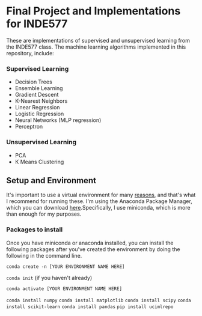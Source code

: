 # Final Project and Implementations for INDE577 

These are implementations of supervised and unsupervised learning from the INDE577 class. The machine learning algorithms implemented in this repository, include:
### Supervised Learning 
- Decision Trees
- Ensemble Learning
- Gradient Descent
- K-Nearest Neighbors
- Linear Regression
- Logistic Regression
- Neural Networks (MLP regression) 
- Perceptron

### Unsupervised Learning
- PCA
- K Means Clustering

## Setup and Environment
It's important to use a virtual environment for many [reasons](https://csguide.cs.princeton.edu/software/virtualenv), and that's what I recommend for running these. I'm using the Anaconda Package Manager, which you can download [here](https://docs.anaconda.com/free/anaconda/pkg-docs/).Specifically, I use miniconda, which is more than enough for my purposes. 

### Packages to install 
Once you have miniconda or anaconda installed, you can install the following packages after you've created the environment by doing the following in the command line. 

`conda create -n [YOUR ENVIRONMENT NAME HERE]` 

`conda init` (if you haven't already)

`conda activate [YOUR ENVIRONMENT NAME HERE]` 

`conda install numpy`
`conda install matplotlib`
`conda install scipy`
`conda install scikit-learn`
`conda install pandas` 
`pip install ucimlrepo` 


